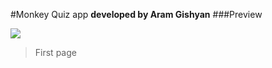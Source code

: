 #Monkey Quiz app
**developed by Aram Gishyan**
###Preview

![](https://gavrilka.github.io/preview.png)
> First page